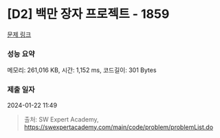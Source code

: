 # [D2] 백만 장자 프로젝트 - 1859 

[문제 링크](https://swexpertacademy.com/main/code/problem/problemDetail.do?contestProbId=AV5LrsUaDxcDFAXc) 

### 성능 요약

메모리: 261,016 KB, 시간: 1,152 ms, 코드길이: 301 Bytes

### 제출 일자

2024-01-22 11:49



> 출처: SW Expert Academy, https://swexpertacademy.com/main/code/problem/problemList.do